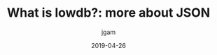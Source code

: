 ---
title: "What is lowdb?: more about JSON"
layout: post
date: 2019-04-26
image: /assets/images/markdown.jpg
headerImage: false
tag:
- jgam
- file
- Database
- lowdb
- json
category: blog
author: jgam
description: database
---